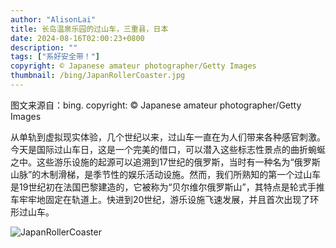```yaml
---
author: "AlisonLai"
title: 长岛温泉乐园的过山车，三重县，日本
date: 2024-08-16T02:00:23+0800
description: ""
tags: ["系好安全带！"]
copyright: © Japanese amateur photographer/Getty Images
thumbnail: /bing/JapanRollerCoaster.jpg
---
```

图文来源自：bing.  copyright: © Japanese amateur photographer/Getty Images

从单轨到虚拟现实体验，几个世纪以来，过山车一直在为人们带来各种感官刺激。今天是国际过山车日，这是一个完美的借口，可以潜入这些标志性景点的曲折蜿蜒之中。这些游乐设施的起源可以追溯到17世纪的俄罗斯，当时有一种名为“俄罗斯山脉”的木制滑梯，是季节性的娱乐活动设施。然而，我们所熟知的第一个过山车是19世纪初在法国巴黎建造的，它被称为“贝尔维尔俄罗斯山”，其特点是轮式手推车牢牢地固定在轨道上。快进到20世纪，游乐设施飞速发展，并且首次出现了环形过山车。

![JapanRollerCoaster](/bing/JapanRollerCoaster.jpg)